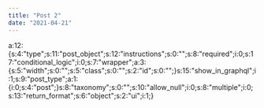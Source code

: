 ```yaml
---
title: "Post 2"
date: "2021-04-21"
---
```


a:12:{s:4:"type";s:11:"post\_object";s:12:"instructions";s:0:"";s:8:"required";i:0;s:17:"conditional\_logic";i:0;s:7:"wrapper";a:3:{s:5:"width";s:0:"";s:5:"class";s:0:"";s:2:"id";s:0:"";}s:15:"show\_in\_graphql";i:1;s:9:"post\_type";a:1:{i:0;s:4:"post";}s:8:"taxonomy";s:0:"";s:10:"allow\_null";i:0;s:8:"multiple";i:0;s:13:"return\_format";s:6:"object";s:2:"ui";i:1;}

